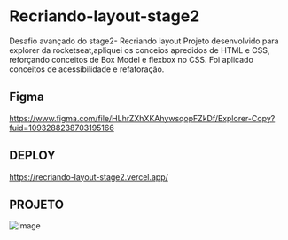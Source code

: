 # Recriando-layout-stage2
Desafio avançado do stage2- Recriando layout
Projeto desenvolvido para explorer da rocketseat,apliquei os conceios apredidos de HTML e CSS, reforçando conceitos de Box Model e flexbox no CSS. Foi aplicado conceitos de acessibilidade e refatoração.

## Figma ##
https://www.figma.com/file/HLhrZXhXKAhywsqopFZkDf/Explorer-Copy?fuid=1093288238703195166

## DEPLOY ##
https://recriando-layout-stage2.vercel.app/

## PROJETO ##

![image](https://user-images.githubusercontent.com/61830297/190836087-ad052869-6399-4981-be92-ccacf0f576cc.png)



